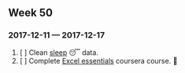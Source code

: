 ## Week 50
### 2017-12-11 —  2017-12-17

1. [ ] Clean [sleep](https://sleep.urbandroid.org/documentation/developer-api/csv/) :sleeping: data. 
2. [ ] Complete [Excel essentials](https://www.coursera.org/learn/excel-essentials/home/welcome) coursera course. :book:

